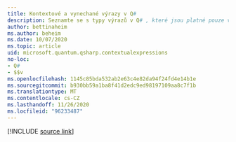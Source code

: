 ```yaml
---
title: Kontextové a vynechané výrazy v Q#
description: Seznamte se s typy výrazů v Q# , které jsou platné pouze v určitých kontextech nebo které lze odvodit automaticky.
author: bettinaheim
ms.author: beheim
ms.date: 10/07/2020
ms.topic: article
uid: microsoft.quantum.qsharp.contextualexpressions
no-loc:
- Q#
- $$v
ms.openlocfilehash: 1145c85bda532ab2e63c4e82da94f24fd4e14b1e
ms.sourcegitcommit: b930bb59a1ba8f41d2edc9ed98197109aa8c7f1b
ms.translationtype: MT
ms.contentlocale: cs-CZ
ms.lasthandoff: 11/26/2020
ms.locfileid: "96233487"
---
```

<!---
# Contextual and omitted expressions in Q#
-->

[!INCLUDE [source link](~/includes/qsharp-language/Specifications/Language/3_Expressions/ContextualExpressions.md)]


